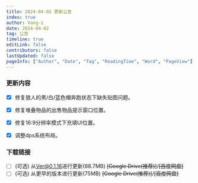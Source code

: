 ```yaml
---
title: 2024-04-02 更新公告
index: true
author: Vang-z
date: 2024-04-02
tag: 公告
timeline: true
editLink: false
contributors: false
lastUpdated: false
pageInfo: ["Author", "Date", "Tag", "ReadingTime", "Word", "PageView"]
---
```


### 更新内容
- [x] 修复<a>狼人的黑/白/蓝色帽</a>奔跑状态下缺失贴图问题。
- [x] 修复<a>堆叠物品的出售物品提示窗口</a>位置。
- [x] 修复<a>16:9分辨率</a>模式下充填UI位置。
- [x] 调整<a>dps系统</a>布局。


### 下载链接
- [ ] <a>(可选)</a> 从<a>Ver@0.1.16</a>进行更新(68.7MB) ~~<a>[Google Drive(推荐)]</a>~~/~~<a>[百度网盘]</a>~~
- [ ] <a>(可选)</a> 从<a>更早的版本</a>进行更新(75MB) ~~<a>[Google Drive(推荐)]</a>~~/~~<a>[百度网盘]</a>~~
